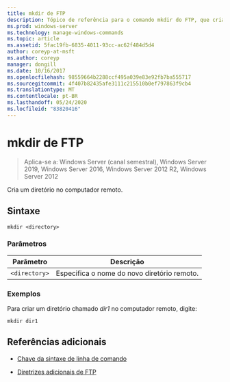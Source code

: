 ```yaml
---
title: mkdir de FTP
description: Tópico de referência para o comando mkdir do FTP, que cria um diretório no computador remoto.
ms.prod: windows-server
ms.technology: manage-windows-commands
ms.topic: article
ms.assetid: 5fac19fb-6835-4011-93cc-ac62f484d5d4
author: coreyp-at-msft
ms.author: coreyp
manager: dongill
ms.date: 10/16/2017
ms.openlocfilehash: 98559664b2288ccf495a039e83e92fb7ba555717
ms.sourcegitcommit: 4f407b82435afe3111c215510b0ef797863f9cb4
ms.translationtype: MT
ms.contentlocale: pt-BR
ms.lasthandoff: 05/24/2020
ms.locfileid: "83820416"
---
```

# <a name="ftp-mkdir"></a>mkdir de FTP

> Aplica-se a: Windows Server (canal semestral), Windows Server 2019, Windows Server 2016, Windows Server 2012 R2, Windows Server 2012

Cria um diretório no computador remoto.

## <a name="syntax"></a>Sintaxe

```
mkdir <directory>
```

### <a name="parameters"></a>Parâmetros

| Parâmetro | Descrição |
| --------- | ----------- |
| `<directory>` | Especifica o nome do novo diretório remoto. |

### <a name="examples"></a>Exemplos

Para criar um diretório chamado *dir1* no computador remoto, digite:

```
mkdir dir1
```

## <a name="additional-references"></a>Referências adicionais

- [Chave da sintaxe de linha de comando](command-line-syntax-key.md)

- [Diretrizes adicionais de FTP](https://docs.microsoft.com/previous-versions/orphan-topics/ws.10/cc756013(v=ws.10))
